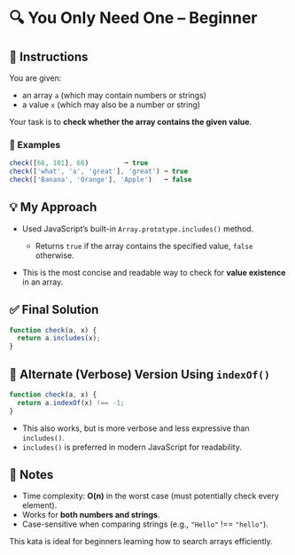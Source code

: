 # 🔍 You Only Need One – Beginner

## 🧾 Instructions

You are given:
- an array `a` (which may contain numbers or strings)
- a value `x` (which may also be a number or string)

Your task is to **check whether the array contains the given value**.

### 🧪 Examples

```js
check([66, 101], 66)         ➞ true
check(['what', 'a', 'great'], 'great') ➞ true
check(['Banana', 'Orange'], 'Apple')   ➞ false
````

## 💡 My Approach

* Used JavaScript’s built-in `Array.prototype.includes()` method.

  * Returns `true` if the array contains the specified value, `false` otherwise.
* This is the most concise and readable way to check for **value existence** in an array.

## ✅ Final Solution

```js
function check(a, x) {
  return a.includes(x);
}
```

## 🔁 Alternate (Verbose) Version Using `indexOf()`

```js
function check(a, x) {
  return a.indexOf(x) !== -1;
}
```

* This also works, but is more verbose and less expressive than `includes()`.
* `includes()` is preferred in modern JavaScript for readability.

## 📌 Notes

* Time complexity: **O(n)** in the worst case (must potentially check every element).
* Works for **both numbers and strings**.
* Case-sensitive when comparing strings (e.g., `"Hello"` !== `"hello"`).

This kata is ideal for beginners learning how to search arrays efficiently.